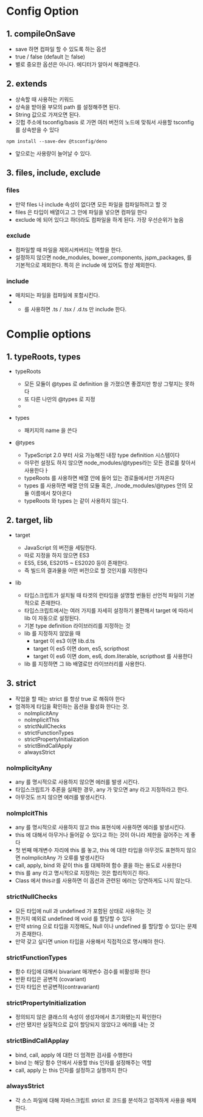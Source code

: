 # Config Option
## 1. compileOnSave
- save 하면 컴파일 할 수 있도록 하는 옵션
- true / false (default 는 false)
- 별로 중요한 옵션은 아니다. 에디터가 알아서 해결해준다.

## 2. extends
- 상속할 때 사용하는 키워드
- 상속을 받아올 부모의 path 를 설정해주면 된다.
- String 값으로 가져오면 된다. 
- 깃헙 주소에 tsconfig/basis 로 가면 여러 버전의 노드에 맞춰서 사용할 tsconfig를 상속받을 수 있다
```shell
npm install --save-dev @tsconfig/deno
```
- 앞으로는 사용량이 늘어날 수 있다. 

## 3. files, include, exclude
### files
- 만약 files 나 include 속성이 없다면 모든 파일을 컴파일하려고 할 것
- files 은 타입이 배열이고 그 안에 파일을 넣으면 컴파일 한다
- exclude 에 되어 있다고 하더라도 컴파일을 하게 된다. 가장 우선순위가 높음

### exclude
- 컴파일할 때 파일을 제외시켜버리는 역할을 한다.
- 설정하지 않으면 node_modules, bower_components, jspm_packages, <outDir> 를  기본적으로 제외한다. 특히 <outDir> 은 include 에 있어도 항상 제외한다.

### include
- 매치되는 파일을 컴파일에 포함시킨다. 
- * 를 사용하면 .ts / .tsx / .d.ts 만 include 한다.

# Complie options
## 1. typeRoots, types
- typeRoots
  - 모든 모듈이 @types 로 definition 을 가졌으면 좋겠지만 항상 그렇지는 못하다
  - 또 다른 나만의 @types 로 지정
  - 
- types
  - 패키지의 name 을 쓴다

- @types
  - TypeScript 2.0 부터 사요 가능해진 내장 type definition 시스템이다
  - 아무런 설정도 하지 않으면 node_modules/@types라는 모든 경로를 찾아서 사용한다ㅏ
  - typeRoots 를 사용하면 배열 안에 들어 있는 경로들에서만 가져온다
  - types 를 사용하면 배열 안의 모듈 혹은, ./node_modules/@types 안의 모듈 이름에서 찾아온다
  - typeRoots 와 types 는 같이 사용하지 않는다.

## 2. target, lib
- target
  - JavaScript 의 버전을 세팅한다.
  - 따로 지정을 하지 않으면 ES3 
  - ES5, ES6, ES2015 ~ ES2020 등이 존재한다.
  - 즉 빌드의 결과물을 어떤 버전으로 할 것인지를 지정한다

- lib
  - 타입스크립트가 설치될 때 타겟의 런타임을 설명할 번들된 선언적 파일이 기본적으로 존재한다.
  - 타입스크립트에서는 여러 가지를 자세히 설정하기 불편해서 target 에 따라서 lib 이 자동으로 설정된다.
  - 기본 type definition 라이브러리를 지정하는 것
  - lib 를 지정하지 않았을 때
    - target 이 es3 이면 lib.d.ts
    - target 이 es5 이면 dom, es5, scripthost 
    - target 이 es6 이면 dom, es6, dom.literable, scripthost 를 사용한다
  - lib 를 지정하면 그 lib 배열로만 라이브러리를 사용한다.

## 3. strict
- 작업을 할 때는 strict 를 항상 true 로 해줘야 한다
- 엄격하게 타입을 확인하는 옵션을 활성화 한다는 것.
  - noImplicitAny
  - noImplicitThis
  - strictNullChecks
  - strictFunctionTypes
  - strictPropertyInitialization
  - strictBindCallApply
  - alwaysStrict

### noImplicityAny
- any 를 명시적으로 사용하지 않으면 에러를 발생 시킨다.
- 타입스크립트가 추론을 실패한 경우, any 가 맞으면 any 라고 지정하라고 한다.
- 아무것도 쓰지 않으면 에러를 발생시킨다.

### noImplcitThis
- any 를 명시적으로 사용하지 않고 this 표현식에 사용하면 에러를 발생시킨다.
- this 에 대해서 아무거나 들어갈 수 있다고 하는 것이 아니라 제한을 걸어주는 게 좋다
- 첫 번째 매개변수 자리에 this 를 놓고, this 에 대한 타입을 아무것도 표현하지 않으면 noImplicitAny 가 오류를 발생시킨다
- call, apply, bind 와 같이 this 를 대체하여 함수 콜을 하는 용도로 사용한다
- this 를 any 라고 명시적으로 지정하는 것은 합리적이긴 하다.
- Class 에서 thisㄹ를 사용하면 이 옵션과 관련된 에러는 당연하게도 나지 않는다.

### strictNullChecks
- 모든 타입에 null 과 undefined 가 포함된 상태로 사용하는 것
- 한가지 예외로 undefined 에 void 를 할당할 수 있다
- 만약 string 으로 타입을 지정해도, Null 이나 undefined 를 할당할 수 있다는 문제가 존재한다.
- 만약 갖고 싶다면 union 타입을 사용해서 직접적으로 명시해야 한다.

### strictFunctionTypes
- 함수 타입에 대해서 bivariant 매개변수 검수를 비활성화 한다
- 반환 타입은 공변적 (covariant)
- 인자 타입은 반공변적(contravariant) 

### strictPropertyInitialization
- 정의되지 않은 클래스의 속성이 생성자에서 초기화됐는지 확인한다
- 선언 됐지만 실질적으로 값이 할당되지 않았다고 에러를 내는 것

### strictBindCallApplay
- bind, call, apply 에 대한 더 엄격한 검사를 수행한다
- bind 는 해당 함수 안에서 사용할 this 인자를 설정해주는 역할
- call, apply 는 this 인자를 설정하고 실행까지 한다

### alwaysStrict
- 각 소스 파일에 대해 자바스크립트 strict 로 코드를 분석하고 엄격하게 사용을 해제한다.